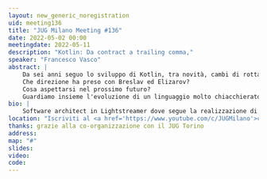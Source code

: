```yaml
---
layout: new_generic_noregistration
uid: meeting136
title: "JUG Milano Meeting #136"
date: 2022-05-02 00:00
meetingdate: 2022-05-11
description: "Kotlin: Da contract a trailing comma,"
speaker: "Francesco Vasco"
abstract: |
    Da sei anni seguo lo sviluppo di Kotlin, tra novità, cambi di rotta e progetti scartati.
    Che direzione ha preso con Breslav ed Elizarov?
    Cosa aspettarsi nel prossimo futuro?
    Guardiamo insieme l'evoluzione di un linguaggio molto chiacchierato, con gli occhi dello sviluppatore Java.
bio: |
    Software architect in Lightstreamer dove segue la realizzazione di un server real-time in Kotlin. Francesco partecipa allo sviluppo di Kotlin come contributore esterno, inoltre segue attivamente il JVM User Group di Milano. Dal 2000 ha lavorato in varie realtà e con vari ruoli in progetti prevalentemente in ambito JVM.
location: "Iscriviti al <a href='https://www.youtube.com/c/JUGMilano'>canale YouTube di JUG Milano</a> e <a href='https://www.youtube.com/c/JUGTorino'>JUG Torino</a> e <b>clicca la campanella</b> su YouTube: riceverai notifica direttamente da YouTube quando saremo live!"
thanks: grazie alla co-organizzazione con il JUG Torino 
address: 
map: "#"
slides: 
video: 
code:  
---
```

